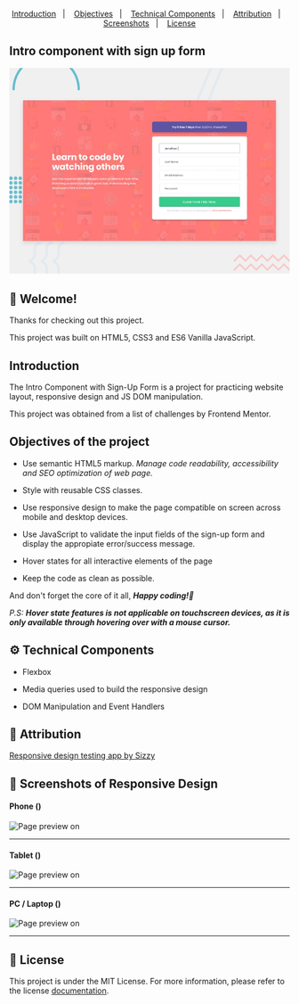 <p align="center">
  <a href="#introduction">Introduction</a>&nbsp;&nbsp;&nbsp;|&nbsp;&nbsp;&nbsp;
  <a href="#objectives-of-the-project">Objectives</a>&nbsp;&nbsp;&nbsp;|&nbsp;&nbsp;&nbsp;
  <a href="#gear-technical-components">Technical Components</a>&nbsp;&nbsp;&nbsp;|&nbsp;&nbsp;&nbsp;
  <a href="#bookmark-attribution">Attribution</a>&nbsp;&nbsp;&nbsp;|&nbsp;&nbsp;&nbsp;
  <a href="#camera_flash-screenshots-of-responsive-design">Screenshots</a>&nbsp;&nbsp;&nbsp;|&nbsp;&nbsp;&nbsp;
  <a href="#memo-license">License</a>
</p>

## Intro component with sign up form

![Design preview for the Intro component with sign up form coding challenge](./design/desktop-preview.jpg)

## 👋 Welcome!

Thanks for checking out this project.

This project was built on HTML5, CSS3 and ES6 Vanilla JavaScript.

## Introduction

The Intro Component with Sign-Up Form is a project for practicing website layout, responsive design and JS DOM manipulation. 

This project was obtained from a list of challenges by Frontend Mentor.

## Objectives of the project

* Use semantic HTML5 markup. *Manage code readability, accessibility and SEO optimization of web page.*

* Style with reusable CSS classes. 

* Use responsive design to make the page compatible on screen across mobile and desktop devices.

* Use JavaScript to validate the input fields of the sign-up form and display the appropiate error/success message.

* Hover states for all interactive elements of the page

* Keep the code as clean as possible.

And don't forget the core of it all, _**Happy coding!🚀**_

_P.S:_ _**Hover state features is not applicable on touchscreen devices, as it is only available through hovering over with a mouse cursor.**_

## :gear: Technical Components

* Flexbox

* Media queries used to build the responsive design

* DOM Manipulation and Event Handlers

## :bookmark: Attribution

[Responsive design testing app by Sizzy](https://a.paddle.com/v2/click/49831/114619?link=1947/ "Sizzy.co")

## :camera_flash: Screenshots of Responsive Design

#### Phone ()
![Page preview on ](./screenshots/.png)
<hr />

#### Tablet ()
![Page preview on ](./screenshots/.png)
<hr />

#### PC / Laptop ()
![Page preview on ](./screenshots/.png)
<hr />

## :memo: License
This project is under the MIT License. For more information, please refer to the license [documentation](LICENSE.md).
